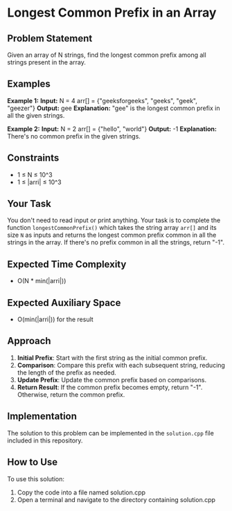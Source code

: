# Longest Common Prefix in an Array

## Problem Statement
Given an array of N strings, find the longest common prefix among all strings present in the array.

## Examples

**Example 1:**
**Input:**
N = 4
arr[] = {"geeksforgeeks", "geeks", "geek", "geezer"}
**Output:**
gee
**Explanation:**
"gee" is the longest common prefix in all the given strings.

**Example 2:**
**Input:**
N = 2
arr[] = {"hello", "world"}
**Output:**
-1
**Explanation:**
There's no common prefix in the given strings.

## Constraints
- 1 ≤ N ≤ 10^3
- 1 ≤ |arri| ≤ 10^3

## Your Task
You don't need to read input or print anything. Your task is to complete the function `longestCommonPrefix()` which takes the string array `arr[]` and its size `N` as inputs and returns the longest common prefix common in all the strings in the array. If there's no prefix common in all the strings, return "-1".

## Expected Time Complexity
- O(N * min(|arri|))

## Expected Auxiliary Space
- O(min(|arri|)) for the result

## Approach
1. **Initial Prefix**: Start with the first string as the initial common prefix.
2. **Comparison**: Compare this prefix with each subsequent string, reducing the length of the prefix as needed.
3. **Update Prefix**: Update the common prefix based on comparisons.
4. **Return Result**: If the common prefix becomes empty, return "-1". Otherwise, return the common prefix.

## Implementation

The solution to this problem can be implemented in the `solution.cpp` file included in this repository.


## How to Use
To use this solution:

1. Copy the code into a file named solution.cpp
2. Open a terminal and navigate to the directory containing solution.cpp